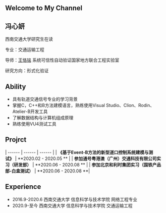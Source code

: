 ## Welcome to My Channel
## 冯心妍

西南交通大学研究生在读

专业：交通运输工程

导师：[王恪铭](https://faculty.swjtu.edu.cn/KeMing_Wang/zh_CN/index.htm)  系统可信性自动验证国家地方联合工程实验室

研究方向：形式化验证



## Ability
* 具有轨道交通信号专业的学习背景
* 掌握C，C++和B方法建模语言，熟练使用Visual Studio、Clion、Rodin、Atelier-B开发工具
* 了解数据结构与计算机组成原理
* 熟练使用VU4测试工具


## Projrct

| ------ | ------ | ------ |
| **《基于Event-B方法的新型道口控制系统建模与测试》** |  **2020.02 - 2020.05 ** |
| **参加通号粤港澳（广州）交通科技有限公司实习（研发部）** | **2020.06 - 2020.08 ** |
| **参加北京和利时集团实习（国铁产品部-白盒测试）** | **2020.06 - 2020.08 **|



## Experience

* 2016.9-2020.6  西南交通大学  信息科学与技术学院  网络工程专业
* 2020.9-至今     西南交通大学  信息科学与技术学院  交通运输工程



```markdown

```


